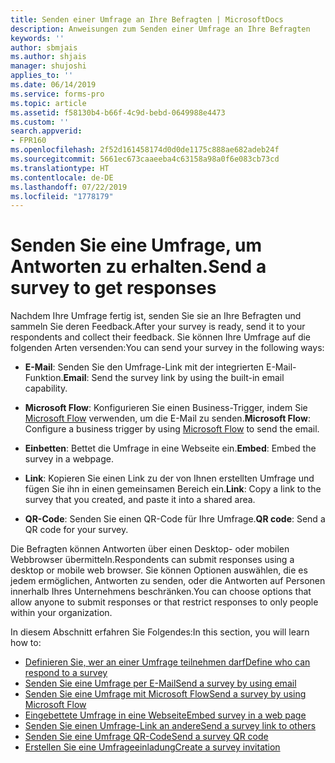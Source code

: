 ```yaml
---
title: Senden einer Umfrage an Ihre Befragten | MicrosoftDocs
description: Anweisungen zum Senden einer Umfrage an Ihre Befragten
keywords: ''
author: sbmjais
ms.author: shjais
manager: shujoshi
applies_to: ''
ms.date: 06/14/2019
ms.service: forms-pro
ms.topic: article
ms.assetid: f58130b4-b66f-4c9d-bebd-0649988e4473
ms.custom: ''
search.appverid:
- FPR160
ms.openlocfilehash: 2f52d161458174d0d0de1175c888ae682adeb24f
ms.sourcegitcommit: 5661ec673caaeeba4c63158a98a0f6e083cb73cd
ms.translationtype: HT
ms.contentlocale: de-DE
ms.lasthandoff: 07/22/2019
ms.locfileid: "1778179"
---
```

# <a name="send-a-survey-to-get-responses"></a><span data-ttu-id="78f93-103">Senden Sie eine Umfrage, um Antworten zu erhalten.</span><span class="sxs-lookup"><span data-stu-id="78f93-103">Send a survey to get responses</span></span>



<span data-ttu-id="78f93-104">Nachdem Ihre Umfrage fertig ist, senden Sie sie an Ihre Befragten und sammeln Sie deren Feedback.</span><span class="sxs-lookup"><span data-stu-id="78f93-104">After your survey is ready, send it to your respondents and collect their feedback.</span></span> <span data-ttu-id="78f93-105">Sie können Ihre Umfrage auf die folgenden Arten versenden:</span><span class="sxs-lookup"><span data-stu-id="78f93-105">You can send your survey in the following ways:</span></span>

- <span data-ttu-id="78f93-106">**E-Mail**: Senden Sie den Umfrage-Link mit der integrierten E-Mail-Funktion.</span><span class="sxs-lookup"><span data-stu-id="78f93-106">**Email**: Send the survey link by using the built-in email capability.</span></span>

- <span data-ttu-id="78f93-107">**Microsoft Flow**: Konfigurieren Sie einen Business-Trigger, indem Sie [Microsoft Flow](https://flow.microsoft.com/) verwenden, um die E-Mail zu senden.</span><span class="sxs-lookup"><span data-stu-id="78f93-107">**Microsoft Flow**: Configure a business trigger by using [Microsoft Flow](https://flow.microsoft.com/) to send the email.</span></span>  

- <span data-ttu-id="78f93-108">**Einbetten**: Bettet die Umfrage in eine Webseite ein.</span><span class="sxs-lookup"><span data-stu-id="78f93-108">**Embed**: Embed the survey in a webpage.</span></span>

- <span data-ttu-id="78f93-109">**Link**: Kopieren Sie einen Link zu der von Ihnen erstellten Umfrage und fügen Sie ihn in einen gemeinsamen Bereich ein.</span><span class="sxs-lookup"><span data-stu-id="78f93-109">**Link**: Copy a link to the survey that you created, and paste it into a shared area.</span></span>

- <span data-ttu-id="78f93-110">**QR-Code**: Senden Sie einen QR-Code für Ihre Umfrage.</span><span class="sxs-lookup"><span data-stu-id="78f93-110">**QR code**: Send a QR code for your survey.</span></span>

<span data-ttu-id="78f93-111">Die Befragten können Antworten über einen Desktop- oder mobilen Webbrowser übermitteln.</span><span class="sxs-lookup"><span data-stu-id="78f93-111">Respondents can submit responses using a desktop or mobile web browser.</span></span> <span data-ttu-id="78f93-112">Sie können Optionen auswählen, die es jedem ermöglichen, Antworten zu senden, oder die Antworten auf Personen innerhalb Ihres Unternehmens beschränken.</span><span class="sxs-lookup"><span data-stu-id="78f93-112">You can choose options that allow anyone to submit responses or that restrict responses to only people within your organization.</span></span>

<span data-ttu-id="78f93-113">In diesem Abschnitt erfahren Sie Folgendes:</span><span class="sxs-lookup"><span data-stu-id="78f93-113">In this section, you will learn how to:</span></span>

- [<span data-ttu-id="78f93-114">Definieren Sie, wer an einer Umfrage teilnehmen darf</span><span class="sxs-lookup"><span data-stu-id="78f93-114">Define who can respond to a survey</span></span>](invite-settings.md)  
- [<span data-ttu-id="78f93-115">Senden Sie eine Umfrage per E-Mail</span><span class="sxs-lookup"><span data-stu-id="78f93-115">Send a survey by using email</span></span>](send-survey-email.md)  
- [<span data-ttu-id="78f93-116">Senden Sie eine Umfrage mit Microsoft Flow</span><span class="sxs-lookup"><span data-stu-id="78f93-116">Send a survey by using Microsoft Flow</span></span>](send-survey-microsoft-flow.md)  
- [<span data-ttu-id="78f93-117">Eingebettete Umfrage in eine Webseite</span><span class="sxs-lookup"><span data-stu-id="78f93-117">Embed survey in a web page</span></span>](embed-web-page.md)  
- [<span data-ttu-id="78f93-118">Senden Sie einen Umfrage-Link an andere</span><span class="sxs-lookup"><span data-stu-id="78f93-118">Send a survey link to others</span></span>](send-survey-link.md)  
- [<span data-ttu-id="78f93-119">Senden Sie eine Umfrage QR-Code</span><span class="sxs-lookup"><span data-stu-id="78f93-119">Send a survey QR code</span></span>](send-survey-qrcode.md)  
- [<span data-ttu-id="78f93-120">Erstellen Sie eine Umfrageeinladung</span><span class="sxs-lookup"><span data-stu-id="78f93-120">Create a survey invitation</span></span>](create-survey-invite.md)

